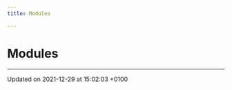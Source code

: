 ```yaml
---
title: Modules

---
```


# Modules







-------------------------------

Updated on 2021-12-29 at 15:02:03 +0100
